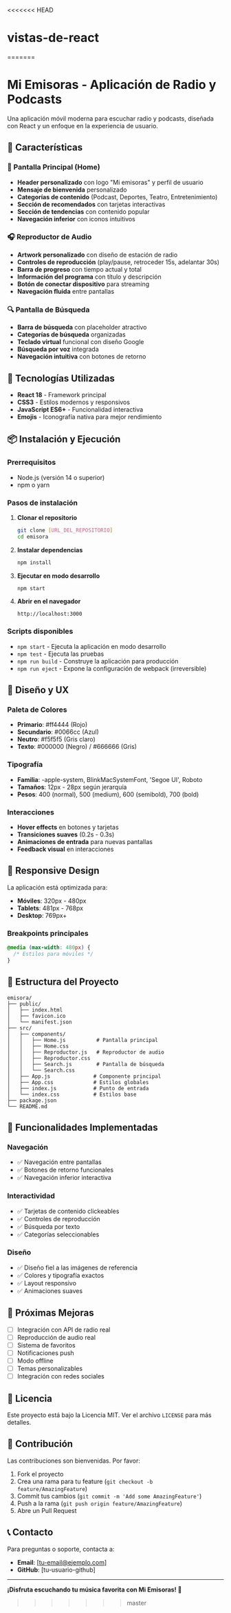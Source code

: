 <<<<<<< HEAD
# vistas-de-react
=======
# Mi Emisoras - Aplicación de Radio y Podcasts

Una aplicación móvil moderna para escuchar radio y podcasts, diseñada con React y un enfoque en la experiencia de usuario.

## 🎵 Características

### 📱 Pantalla Principal (Home)
- **Header personalizado** con logo "Mi emisoras" y perfil de usuario
- **Mensaje de bienvenida** personalizado
- **Categorías de contenido** (Podcast, Deportes, Teatro, Entretenimiento)
- **Sección de recomendados** con tarjetas interactivas
- **Sección de tendencias** con contenido popular
- **Navegación inferior** con iconos intuitivos

### 🎧 Reproductor de Audio
- **Artwork personalizado** con diseño de estación de radio
- **Controles de reproducción** (play/pause, retroceder 15s, adelantar 30s)
- **Barra de progreso** con tiempo actual y total
- **Información del programa** con título y descripción
- **Botón de conectar dispositivo** para streaming
- **Navegación fluida** entre pantallas

### 🔍 Pantalla de Búsqueda
- **Barra de búsqueda** con placeholder atractivo
- **Categorías de búsqueda** organizadas
- **Teclado virtual** funcional con diseño Google
- **Búsqueda por voz** integrada
- **Navegación intuitiva** con botones de retorno

## 🚀 Tecnologías Utilizadas

- **React 18** - Framework principal
- **CSS3** - Estilos modernos y responsivos
- **JavaScript ES6+** - Funcionalidad interactiva
- **Emojis** - Iconografía nativa para mejor rendimiento

## 📦 Instalación y Ejecución

### Prerrequisitos
- Node.js (versión 14 o superior)
- npm o yarn

### Pasos de instalación

1. **Clonar el repositorio**
   ```bash
   git clone [URL_DEL_REPOSITORIO]
   cd emisora
   ```

2. **Instalar dependencias**
   ```bash
   npm install
   ```

3. **Ejecutar en modo desarrollo**
   ```bash
   npm start
   ```

4. **Abrir en el navegador**
   ```
   http://localhost:3000
   ```

### Scripts disponibles

- `npm start` - Ejecuta la aplicación en modo desarrollo
- `npm test` - Ejecuta las pruebas
- `npm run build` - Construye la aplicación para producción
- `npm run eject` - Expone la configuración de webpack (irreversible)

## 🎨 Diseño y UX

### Paleta de Colores
- **Primario**: #ff4444 (Rojo)
- **Secundario**: #0066cc (Azul)
- **Neutro**: #f5f5f5 (Gris claro)
- **Texto**: #000000 (Negro) / #666666 (Gris)

### Tipografía
- **Familia**: -apple-system, BlinkMacSystemFont, 'Segoe UI', Roboto
- **Tamaños**: 12px - 28px según jerarquía
- **Pesos**: 400 (normal), 500 (medium), 600 (semibold), 700 (bold)

### Interacciones
- **Hover effects** en botones y tarjetas
- **Transiciones suaves** (0.2s - 0.3s)
- **Animaciones de entrada** para nuevas pantallas
- **Feedback visual** en interacciones

## 📱 Responsive Design

La aplicación está optimizada para:
- **Móviles**: 320px - 480px
- **Tablets**: 481px - 768px
- **Desktop**: 769px+

### Breakpoints principales
```css
@media (max-width: 480px) {
  /* Estilos para móviles */
}
```

## 🔧 Estructura del Proyecto

```
emisora/
├── public/
│   ├── index.html
│   ├── favicon.ico
│   └── manifest.json
├── src/
│   ├── components/
│   │   ├── Home.js          # Pantalla principal
│   │   ├── Home.css
│   │   ├── Reproductor.js   # Reproductor de audio
│   │   ├── Reproductor.css
│   │   ├── Search.js        # Pantalla de búsqueda
│   │   └── Search.css
│   ├── App.js              # Componente principal
│   ├── App.css             # Estilos globales
│   ├── index.js            # Punto de entrada
│   └── index.css           # Estilos base
├── package.json
└── README.md
```

## 🎯 Funcionalidades Implementadas

### Navegación
- ✅ Navegación entre pantallas
- ✅ Botones de retorno funcionales
- ✅ Navegación inferior interactiva

### Interactividad
- ✅ Tarjetas de contenido clickeables
- ✅ Controles de reproducción
- ✅ Búsqueda por texto
- ✅ Categorías seleccionables

### Diseño
- ✅ Diseño fiel a las imágenes de referencia
- ✅ Colores y tipografía exactos
- ✅ Layout responsivo
- ✅ Animaciones suaves

## 🔮 Próximas Mejoras

- [ ] Integración con API de radio real
- [ ] Reproducción de audio real
- [ ] Sistema de favoritos
- [ ] Notificaciones push
- [ ] Modo offline
- [ ] Temas personalizables
- [ ] Integración con redes sociales

## 📄 Licencia

Este proyecto está bajo la Licencia MIT. Ver el archivo `LICENSE` para más detalles.

## 👥 Contribución

Las contribuciones son bienvenidas. Por favor:

1. Fork el proyecto
2. Crea una rama para tu feature (`git checkout -b feature/AmazingFeature`)
3. Commit tus cambios (`git commit -m 'Add some AmazingFeature'`)
4. Push a la rama (`git push origin feature/AmazingFeature`)
5. Abre un Pull Request

## 📞 Contacto

Para preguntas o soporte, contacta a:
- **Email**: [tu-email@ejemplo.com]
- **GitHub**: [tu-usuario-github]

---

**¡Disfruta escuchando tu música favorita con Mi Emisoras! 🎵**
>>>>>>> master
